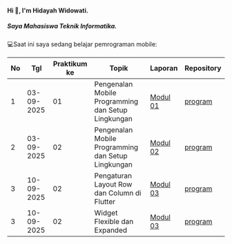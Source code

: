 #### Hi 👋, I'm Hidayah Widowati. 
##### Saya Mahasiswa Teknik Informatika.

💻Saat ini saya sedang belajar pemrograman mobile:

| No  | Tgl  | Praktikum ke  | Topik  | Laporan | Repository |
| ------------ | ------------ | ------------ | ------------ | ------------ | ------------ | 
|  1 | 03-09-2025  | 01  | Pengenalan Mobile Programming dan Setup Lingkungan  |[Modul 01](https://docs.google.com/document/d/16WHkEv08qgc13mZrYvcChlc-Ab8Y9w9qD2ZZbnSTVFs/edit?hl=id&tab=t.0 "Modul 01") | [program]( https://github.com/hdyhwd/modul1.git) |
|  2 | 03-09-2025 | 02  | Pengenalan Mobile Programming dan Setup Lingkungan  | [Modul 02](https://docs.google.com/document/d/1WavNG_JoORlH5WmH2hP3FRYfZnw7WoLDuHFCfXyddpY/edit?hl=id&tab=t.0 "Modul 02")|  [program](https://github.com/hdyhwd/Pemrograman_mobile.git) |
|  3 | 10-09-2025 | 02  | Pengaturan Layout Row dan Column di Flutter  | [Modul 03](https://docs.google.com/document/d/12YK4wH-yiguLOoGjoC6Wu_-6Ajm0NJQY0EmlGXvTyMw/edit?usp=sharing)|  [program](t) |
|  3 | 10-09-2025 | 02  | 	Widget Flexible dan Expanded  | [Modul 03](https://docs.google.com/document/d/1Yo2iTseF-u6alMKHlt1HE58N7JNEB67SwnVYDSjAeZA/edit?usp=sharing)|  [program](t) |



